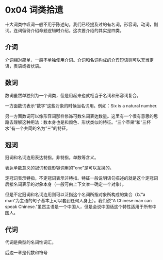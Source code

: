 # 0x04 词类拾遗

十大词类中叹词一般不用于陈述句。我们已经提及过的有名词，形容词，动词，副词。连词留待介绍命题逻辑时介绍。这次要介绍的其实是四类。

## 介词

介词相对简单，一般不单独使用介词。介词和名词构成的介宾短语则可以充当定语，表语或者状语。

## 数词

数词虽然单独列为一个词类，但是用起来也就相当于名词和形容词复合。

一方面数词表示“数字”这些对象的时候当名词用。例如：Six is ​​a natural number.

另一方面数词可以像形容词那样修饰可数名词表达数量。这里有一个很有意思的思路去理解这种用法：数本身也是和颜色、形状类似的特征。“三个苹果”和“三杯水”有一个共同的名为“三”的特征。

## 冠词

冠词和名词连用表达特指，非特指，单数等含义。

表达单数意义的冠词和做形容词用的“one”是可以互换的。

定冠词表示特指，不定冠词表示非特指。特征一般说明语句描述的就是这个定冠词后接名词表示的对象本身（一般可由上下文唯一确定一个对象）。

但是不定冠词和名词连用则可以泛指这个名词所指对象所构成的集合（以“a man”为主语的句子基本上可以套到任何人身上）。我们说“A Chinese man can speak Chinese.”虽然主语是一个中国人，但是会说中国话这个特性适用于所有中国人。

## 代词

代词是典型的名词性词汇。

后边一章是代数和符号